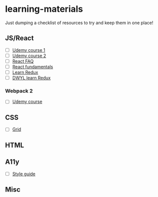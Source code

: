 # learning-materials
Just dumping a checklist of resources to try and keep them in one place!

## JS/React

- [ ] [Udemy course 1](https://www.udemy.com/react-redux/learn/v4/)
- [ ] [Udemy course 2](https://www.udemy.com/react-redux-tutorial/learn/v4/)
- [ ] [React FAQ](https://reactfaq.site/)
- [ ] [React fundamentals](https://reacttraining.com/online/react-fundamentals)
- [ ] [Learn Redux](https://learnredux.com/)
- [ ] [DWYL learn Redux](https://github.com/dwyl/learn-redux/blob/master/README.md)

### Webpack 2

- [ ] [Udemy course](https://www.udemy.com/webpack-2-the-complete-developers-guide/learn/v4/)

## CSS

- [ ] [Grid](https://egghead.io/courses/build-complex-layouts-with-css-grid-layout)

## HTML

## A11y

- [ ] [Style guide](https://t.co/f5qsUApwAu)

## Misc


